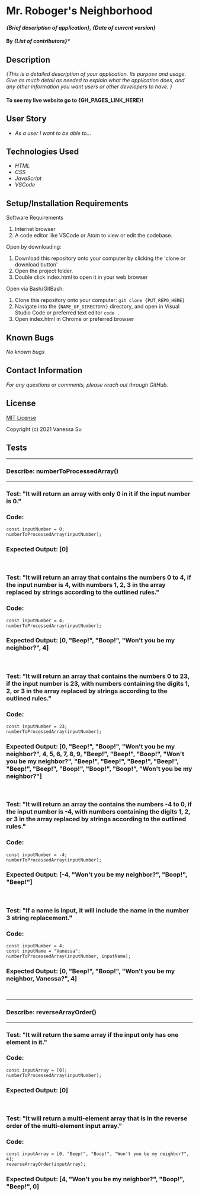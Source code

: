 # Mr. Roboger's Neighborhood

#### _{Brief description of application}, {Date of current version}_

#### By _**{List of contributors}***_

## Description

_{This is a detailed description of your application. Its purpose and usage.  Give as much detail as needed to explain what the application does, and any other information you want users or other developers to have. }_

#### To see my live website go to {GH_PAGES_LINK_HERE}!

## User Story

* _As a user I want to be able to..._

## Technologies Used

* _HTML_
* _CSS_
* _JavaScript_
* _VSCode_

## Setup/Installation Requirements

Software Requirements
1. Internet browser
2. A code editor like VSCode or Atom to view or edit the codebase.

Open by downloading:
1. Download this repository onto your computer by clicking the 'clone or download button'
2. Open the project folder.
2. Double click index.html to open it in your web browser

Open via Bash/GitBash:
1. Clone this repository onto your computer:
`git clone {PUT_REPO_HERE}`
2. Navigate into the `{NAME_OF_DIRECTORY}` directory, and open in Visual Studio Code or preferred text editor
`code .`
3. Open index.html in Chrome or preferred browser


## Known Bugs

_No known bugs_

## Contact Information

_For any questions or comments, please reach out through GitHub._

## License

[MIT License](license)

Copyright (c) 2021 Vanessa Su

## Tests

***
### **Describe:** numberToProcessedArray()
***

### **Test:** "It will return an array with only 0 in it if the input number is 0."
### **Code:** 
    const inputNumber = 0;
    numberToProcessedArray(inputNumber);
### **Expected Output:** [0]
&nbsp;

### **Test:** "It will return an array that contains the numbers 0 to 4, if the input number is 4, with numbers 1, 2, 3 in the array replaced by strings according to the outlined rules."
### **Code:** 
    const inputNumber = 4;
    numberToProcessedArray(inputNumber);
### **Expected Output:** [0, "Beep!", "Boop!", "Won't you be my neighbor?", 4]
&nbsp;

### **Test:** "It will return an array that contains the numbers 0 to 23, if the input number is 23, with numbers containing the digits 1, 2, or 3 in the array replaced by strings according to the outlined rules."
### **Code:** 
    const inputNumber = 23;
    numberToProcessedArray(inputNumber);
### **Expected Output:** [0, "Beep!", "Boop!", "Won't you be my neighbor?", 4, 5, 6, 7, 8, 9, "Beep!", "Beep!", "Boop!", "Won't you be my neighbor?", "Beep!", "Beep!", "Beep!", "Beep!", "Beep!", "Beep!", "Boop!", "Boop!", "Boop!", "Won't you be my neighbor?"]
&nbsp;

### **Test:** "It will return an array the contains the numbers -4 to 0, if the input number is -4, with numbers containing the digits 1, 2, or 3 in the array replaced by strings according to the outlined rules."
### **Code:** 
    const inputNumber = -4;
    numberToProcessedArray(inputNumber);
### **Expected Output:** [-4, "Won't you be my neighbor?", "Boop!", "Beep!"]
&nbsp;

### **Test:** "If a name is input, it will include the name in the number 3 string replacement."
### **Code:** 
    const inputNumber = 4;
    const inputName = "Vanessa";
    numberToProcessedArray(inputNumber, inputName);
### **Expected Output:** [0, "Beep!", "Boop!", "Won't you be my neighbor, Vanessa?", 4]
&nbsp;

***
### **Describe:** reverseArrayOrder()
***

### **Test:** "It will return the same array if the input only has one element in it."
### **Code:** 
    const inputArray = [0];
    numberToProcessedArray(inputNumber);
### **Expected Output:** [0]
&nbsp;

### **Test:** "It will return a multi-element array that is in the reverse order of the multi-element input array."
### **Code:** 
    const inputArray = [0, "Beep!", "Boop!", "Won't you be my neighbor?", 4];
    reverseArrayOrder(inputArray);
### **Expected Output:** [4, "Won't you be my neighbor?", "Boop!", "Beep!", 0]
&nbsp;